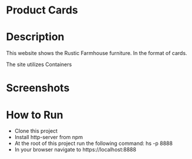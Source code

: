 # Product Cards 

# Description
This website shows the Rustic Farmhouse furniture. In the format of cards.

The site utilizes Containers

# Screenshots



# How to Run

* Clone this project
* Install http-server from npm
* At the root of this project run the following command: hs -p 8888
* In your browser navigate to https://localhost:8888